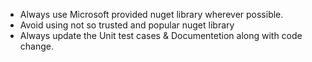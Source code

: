 - Always use Microsoft provided nuget library wherever possible.
- Avoid using not so trusted and popular nuget library
- Always update the Unit test cases & Documentetion along with code change.
